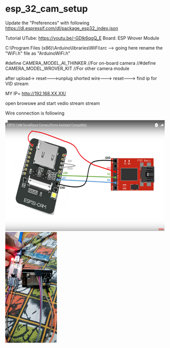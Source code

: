 # esp_32_cam_setup

Update the "Preferences" with following
https://dl.espressif.com/dl/package_esp32_index.json

Tutorial UTube: https://youtu.be/-GDlk6qgQ_E
Board: ESP Wrover Module

C:\Program Files (x86)\Arduino\libraries\WiFi\src
--> going here rename the "WiFi.h" file as "ArduinoWiFi.h"

#define CAMERA_MODEL_AI_THINKER //For on-board camera
//#define CAMERA_MODEL_WROVER_KIT //For other camera module

after upload-> reset--->unplug shorted wire---> reset---> find ip for VID stream

MY IP= http://192.168.XX.XX/

open browswe and start vedio stream stream

Wire connection is following

<img src="Wire Connection/connection DIA.png" height=350> <img src="Wire Connection/connection.jpeg" height=350>
